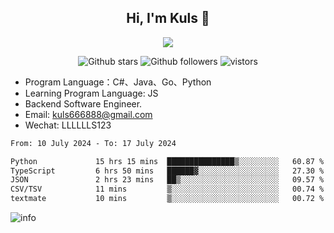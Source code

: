 <h2 align="center"> Hi, I'm Kuls 👋 </h2>
<p align="center">
    <p align="center">
        <img src=" https://avatars.githubusercontent.com/u/42165104?s=460&u=5c7fbf0bce7d4b38a15a44676e6f64b529e47598&v=4"/>
    </p>
    <p align="center">
      <img src="https://img.shields.io/github/stars/hellokuls?style=social" alt="Github stars" />
      <img src="https://img.shields.io/github/followers/hellokuls?style=social" alt="Github followers" />
      <img src="https://visitor-badge.glitch.me/badge?page_id=hellokuls.readme" alt="vistors" />
    </p>
</p>

- Program Language：C#、Java、Go、Python
- Learning Program Language: JS
- Backend Software Engineer.
- Email: kuls666888@gmail.com
- Wechat: LLLLLLS123

<!--START_SECTION:waka-->

```txt
From: 10 July 2024 - To: 17 July 2024

Python             15 hrs 15 mins  ███████████████▒░░░░░░░░░   60.87 %
TypeScript         6 hrs 50 mins   ██████▓░░░░░░░░░░░░░░░░░░   27.30 %
JSON               2 hrs 23 mins   ██▒░░░░░░░░░░░░░░░░░░░░░░   09.57 %
CSV/TSV            11 mins         ▒░░░░░░░░░░░░░░░░░░░░░░░░   00.74 %
textmate           10 mins         ▒░░░░░░░░░░░░░░░░░░░░░░░░   00.72 %
```

<!--END_SECTION:waka-->

![info](https://github-readme-stats.vercel.app/api?username=hellokuls&show_icons=true&count_private=true&hide=prs&theme=default_repocard)


